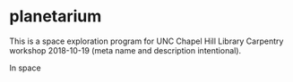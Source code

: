 # planetarium
This is a space exploration program for UNC Chapel Hill Library Carpentry workshop 2018-10-19 (meta name and description intentional).

In space
